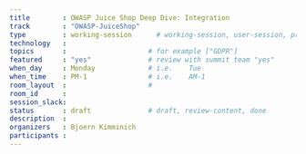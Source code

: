 ```yaml
---
title        : OWASP Juice Shop Deep Dive: Integration
track        : "OWASP-JuiceShop"
type         : working-session      # working-session, user-session, product-session
technology   :
topics       :                    # for example ["GDPR"]
featured     : "yes"              # review with summit team "yes"
when_day     : Monday             # i.e.    Tue
when_time    : PM-1               # i.e.    AM-1
room_layout  :                    #
room_id      :
session_slack: 
status       : draft              # draft, review-content, done
description  :
organizers   : Bjoern Kimminich
participants :
---
```



<!--(add intro)

## WHY

(...)

## What

(...)

## Outcomes

(...)

## References

(...)


## Previous-->
